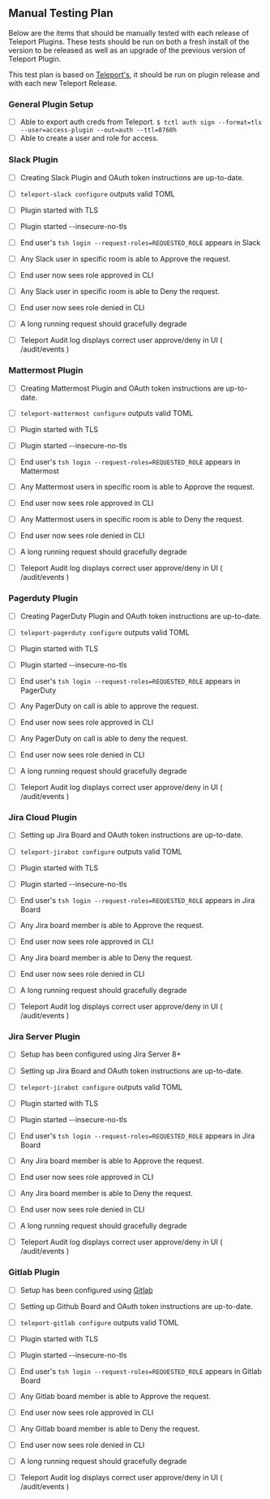 
## Manual Testing Plan

Below are the items that should be manually tested with each release of Teleport Plugins.
These tests should be run on both a fresh install of the version to be released
as well as an upgrade of the previous version of Teleport Plugin.

This test plan is based on [Teleport's](https://github.com/gravitational/teleport/blob/master/docs/testplan.md),
it should be run on plugin release and with each new Teleport Release.

### General Plugin Setup

- [ ] Able to export auth creds from Teleport. `$ tctl auth sign --format=tls --user=access-plugin --out=auth --ttl=8760h`
- [ ] Able to create a user and role for access.

### Slack Plugin

- [ ] Creating Slack Plugin and OAuth token instructions are up-to-date.
- [ ] `teleport-slack configure` outputs valid TOML
- [ ] Plugin started with TLS
- [ ] Plugin started --insecure-no-tls

- [ ] End user's `tsh login --request-roles=REQUESTED_ROLE` appears in Slack
- [ ] Any Slack user in specific room is able to Approve the request.
- [ ] End user now sees role approved in CLI
- [ ] Any Slack user in specific room is able to Deny the request.
- [ ] End user now sees role denied in CLI

- [ ] A long running request should gracefully degrade

- [ ] Teleport Audit log displays correct user approve/deny in UI ( /audit/events )

### Mattermost Plugin

- [ ] Creating Mattermost Plugin and OAuth token instructions are up-to-date.
- [ ] `teleport-mattermost configure` outputs valid TOML
- [ ] Plugin started with TLS
- [ ] Plugin started --insecure-no-tls

- [ ] End user's `tsh login --request-roles=REQUESTED_ROLE` appears in Mattermost
- [ ] Any Mattermost users in specific room is able to Approve the request.
- [ ] End user now sees role approved in CLI
- [ ] Any Mattermost users in specific room is able to Deny the request.
- [ ] End user now sees role denied in CLI

- [ ] A long running request should gracefully degrade

- [ ] Teleport Audit log displays correct user approve/deny in UI ( /audit/events )

### Pagerduty Plugin

- [ ] Creating PagerDuty Plugin and OAuth token instructions are up-to-date.
- [ ] `teleport-pagerduty configure` outputs valid TOML
- [ ] Plugin started with TLS
- [ ] Plugin started --insecure-no-tls

- [ ] End user's `tsh login --request-roles=REQUESTED_ROLE` appears in PagerDuty
- [ ] Any PagerDuty on call is able to approve the request.
- [ ] End user now sees role approved in CLI
- [ ] Any PagerDuty on call is able to deny the request.
- [ ] End user now sees role denied in CLI

- [ ] A long running request should gracefully degrade

- [ ] Teleport Audit log displays correct user approve/deny in UI ( /audit/events )


### Jira Cloud Plugin

- [ ] Setting up Jira Board and OAuth token instructions are up-to-date.
- [ ] `teleport-jirabot configure` outputs valid TOML
- [ ] Plugin started with TLS
- [ ] Plugin started --insecure-no-tls

- [ ] End user's `tsh login --request-roles=REQUESTED_ROLE` appears in Jira Board
- [ ] Any Jira board member is able to Approve the request.
- [ ] End user now sees role approved in CLI
- [ ] Any Jira board member is able to Deny the request.
- [ ] End user now sees role denied in CLI

- [ ] A long running request should gracefully degrade

- [ ] Teleport Audit log displays correct user approve/deny in UI ( /audit/events )

### Jira Server Plugin

- [ ] Setup has been configured using Jira Server 8+
- [ ] Setting up Jira Board and OAuth token instructions are up-to-date.
- [ ] `teleport-jirabot configure` outputs valid TOML
- [ ] Plugin started with TLS
- [ ] Plugin started --insecure-no-tls

- [ ] End user's `tsh login --request-roles=REQUESTED_ROLE` appears in Jira Board
- [ ] Any Jira board member is able to Approve the request.
- [ ] End user now sees role approved in CLI
- [ ] Any Jira board member is able to Deny the request.
- [ ] End user now sees role denied in CLI

- [ ] A long running request should gracefully degrade

- [ ] Teleport Audit log displays correct user approve/deny in UI ( /audit/events )

### Gitlab Plugin

- [ ] Setup has been configured using [Gitlab](https://about.gitlab.com/install/)
- [ ] Setting up Github Board and OAuth token instructions are up-to-date.
- [ ] `teleport-gitlab configure` outputs valid TOML
- [ ] Plugin started with TLS
- [ ] Plugin started --insecure-no-tls

- [ ] End user's `tsh login --request-roles=REQUESTED_ROLE` appears in Gitlab Board
- [ ] Any Gitlab board member is able to Approve the request.
- [ ] End user now sees role approved in CLI
- [ ] Any Gitlab board member is able to Deny the request.
- [ ] End user now sees role denied in CLI

- [ ] A long running request should gracefully degrade

- [ ] Teleport Audit log displays correct user approve/deny in UI ( /audit/events )